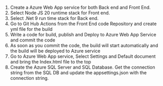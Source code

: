 1. Create a Azure Web App service for both Back end and Front End.
2. Select Node JS 20 runtime stack for Front end.
3. Select .Net 9 run time stack for Back end.
4. Go to Git Hub Actions from the Front End code Repository and create yml file for the build
5. Write a code for build, publish and Deploy to Azure Web App Service and commit the code
6. As soon as you commit the code, the build will start automatically and the build will be deployed to Azure service
7. Go to Azure Web App service, Select Settings and Default document and bring the Index.html file to the top
8. Create the Azure SQL Server and SQL Database. Get the connection string from the SQL DB and update the appsettings.json with the connection string.
